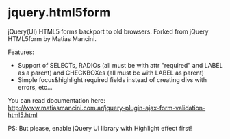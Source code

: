 jquery.html5form
===============

jQuery(UI) HTML5 forms backport to old browsers. Forked from jQuery HTML5form by Matias Mancini.

Features:
* Support of SELECTs, RADIOs (all must be with attr "required" and LABEL as a parent) and CHECKBOXes (all must be with LABEL as parent)
* Simple focus&highlight required fields instead of creating divs with errors, etc...

You can read documentation here: http://www.matiasmancini.com.ar/jquery-plugin-ajax-form-validation-html5.html

PS: But please, enable jQuery UI library with Highlight effect first!
